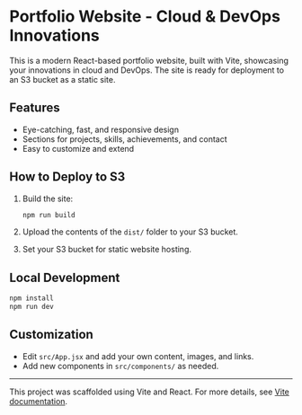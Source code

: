 # Portfolio Website - Cloud & DevOps Innovations

This is a modern React-based portfolio website, built with Vite, showcasing your innovations in cloud and DevOps. The site is ready for deployment to an S3 bucket as a static site.

## Features

- Eye-catching, fast, and responsive design
- Sections for projects, skills, achievements, and contact
- Easy to customize and extend

## How to Deploy to S3

1. Build the site:

   ```bash
   npm run build
   ```

2. Upload the contents of the `dist/` folder to your S3 bucket.
3. Set your S3 bucket for static website hosting.

## Local Development

```bash
npm install
npm run dev
```

## Customization

- Edit `src/App.jsx` and add your own content, images, and links.
- Add new components in `src/components/` as needed.

---

This project was scaffolded using Vite and React. For more details, see [Vite documentation](https://vitejs.dev/).
